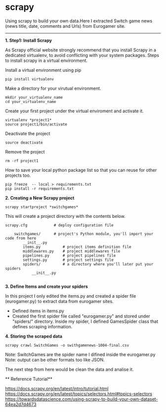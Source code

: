 # scrapy
Using scrapy to build your own data.Here I extracted Switch game news (news title, date, comments and Urls) from Eurogamer site. 

-----------
**1. Step1: Install Scrapy**

As Scrapy official website strongly recommend that you install Scrapy in a dedicated virtualenv, to avoid conflicting with your system packages.
Steps to install scrapy in a virtual environment.

Install a virtual environment using pip
```
pip install virtualenv
```

Make a directory for your virutual environment.
```
mkdir your_virtualenv_name
cd your_virtualenv_name
```

Create your first project under the virtual enviroment and activate it.
```
virtualenv *project1*
source project1/bin/activate
```

Deactivate the project
```
source deactivate
```

Remove the project
```
rm -rf project1
```

How to save your local python package list so that you can reuse for other projects too.
```
pip freeze  -- local > requirements.txt
pip install -r requirements.txt
```


**2. Creating a New Scrapy project**

```
scrapy startproject *switchgames*
```
This will create a project directory with the contents below.  
```
scrapy.cfg            # deploy configuration file

    switchgames/      # project's Python module, you'll import your code from here
        __init__.py
        items.py          # project items definition file
        middlewares.py    # project middlewares file
        pipelines.py      # project pipelines file
        settings.py       # project settings file
        spiders/          # a directory where you'll later put your spiders
            __init__.py
            
```
            
**3. Define Items and create your spiders**

In this project I only edited the items.py and created a spider file (eurogamer.py) to extract data from eurogamer sites.

- Defined items in items.py
- Created the first spider file called "eurogamer.py" and stored under "spiders/" directory.  Inside my spider, I defined GamesSpider class that defines scraping information.


**4. Storing the scraped data**

```
scrapy crawl SwitchGames -o swithgamenews-1004-final.csv
```

Note: SwitchGames are the spider name I difined inside the eurogamer.py
Note: output can be other formats too like JSON.


The next step from here would be clean the data and analise it.



** Reference Tutorial**

https://docs.scrapy.org/en/latest/intro/tutorial.html
https://docs.scrapy.org/en/latest/topics/selectors.html#topics-selectors
https://towardsdatascience.com/using-scrapy-to-build-your-own-dataset-64ea2d7d4673


